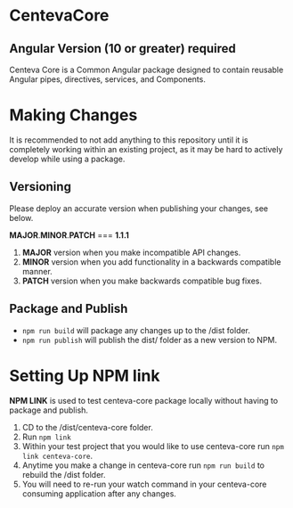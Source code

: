 # CentevaCore
## Angular Version (10 or greater) required
Centeva Core is a Common Angular package designed to contain reusable Angular pipes, directives, services, and Components.


# Making Changes

It is recommended to not add anything to this repository until it is completely working within an existing project, as it may be hard to actively develop while using a package.

## Versioning
Please deploy an accurate version when publishing your changes, see below.

**MAJOR**.**MINOR**.**PATCH** === **1.1.1**

1. **MAJOR** version when you make incompatible API changes.
2. **MINOR** version when you add functionality in a backwards compatible manner.
3. **PATCH** version when you make backwards compatible bug fixes.
## Package and Publish


- `npm run build` will package any changes up to the /dist folder.
- `npm run publish` will publish the dist/ folder as a new version to NPM.

# Setting Up NPM link

**NPM LINK** is used to test centeva-core package locally without having to package and publish.

1. CD to the /dist/centeva-core folder. 
2. Run `npm link`
3. Within your test project that you would like to use centeva-core run `npm link centeva-core`.
4. Anytime you make a change in centeva-core run `npm run build` to rebuild the /dist folder.
5. You will need to re-run your watch command in your centeva-core consuming application after any changes.
